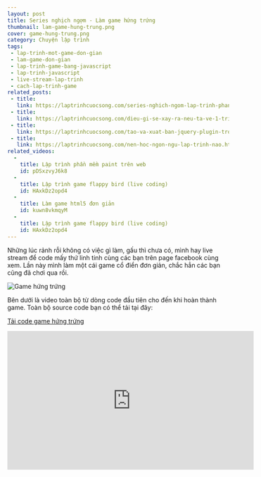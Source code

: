 ```yaml
---
layout: post
title: Series nghịch ngợm - Làm game hứng trứng
thumbnail: lam-game-hung-trung.png
cover: game-hung-trung.png
category: Chuyện lập trình
tags:
 - lap-trinh-mot-game-don-gian
 - lam-game-don-gian
 - lap-trinh-game-bang-javascript
 - lap-trinh-javascript
 - live-stream-lap-trinh
 - cach-lap-trinh-game
related_posts:
 - title: 
   link: https://laptrinhcuocsong.com/series-nghich-ngom-lap-trinh-phan-mem-paint-ve-tren-web-html5-javascript.html
 - title: 
   link: https://laptrinhcuocsong.com/dieu-gi-se-xay-ra-neu-ta-ve-1-trieu-div-len-man-hinh.html
 - title: 
   link: https://laptrinhcuocsong.com/tao-va-xuat-ban-jquery-plugin-trong-30-phut.html
 - title: 
   link: https://laptrinhcuocsong.com/nen-hoc-ngon-ngu-lap-trinh-nao.html
related_videos:
  -
    title: Lập trình phần mềm paint trên web
    id: pDSxzvyJ6k8
  -
    title: Lập trình game flappy bird (live coding)
    id: HAxkDz2opd4
  -
    title: Làm game html5 đơn giản
    id: kuwn8vkmqyM
  -
    title: Lập trình game flappy bird (live coding)
    id: HAxkDz2opd4
---
```


Những lúc rảnh rỗi không có việc gì làm, gấu thì chưa có, mình hay live stream để code mấy thứ linh tinh cùng các bạn trên page facebook cùng xem. Lần này mình làm một cái game cổ điển đơn giản, chắc hẳn các bạn cũng đã chơi qua rồi.

![Game hứng trứng](images/game-hung-trung.png)

Bên dưới là video toàn bộ từ dòng code đầu tiên cho đến khi hoàn thành game. Toàn bộ source code bạn có thể tải tại đây:

[Tải code game hứng trứng](https://drive.google.com/file/d/0B2-NdjFXI2hOaVh3eGRrM3paTVU/view?usp=sharing)

<div class="youtube">
<iframe width="560" height="315" src="https://www.youtube.com/embed/reN5y17YzCI" frameborder="0" allowfullscreen></iframe>
</div>
